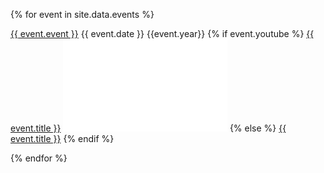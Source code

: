 ---
---

{% for event in site.data.events %}

<div class="eventsoddeven">
<a href="{{event.url}}" class="itemtxt1">{{ event.event }}</a> 
    {{ event.date }} {{event.year}}  
    {% if event.youtube %}
<span class=tab><a href="{{ event.youtube }}" class="itemtxt2">{{ event.title }}</a></span>
<iframe class="itemvid" width="262.5" height="147.75" src="{{ event.embed }}" frameborder="0" allow="accelerometer; clipboard-write; encrypted-media; gyroscope; picture-in-picture" allowfullscreen></iframe>
    {% else %}
<a href="{{ event.url }}" class="itemtxt2">{{ event.title }}</a>
    {% endif %}
</div>

{% endfor %}